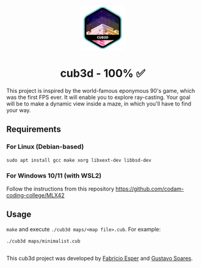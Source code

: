<div align="center">
<a href="https://github.com/fesper-s/42-cub3d"><img height="120px" src="https://github.com/fesper-s/fesper-s/blob/main/src/42_badges/cub3de.png"></a>

# cub3d - 100% ✅
</div>

This project is inspired by the world-famous eponymous 90's game, which was the first FPS ever. It will enable you to explore ray-casting. Your goal will be to make a dynamic view inside a maze, in which you'll have to find your way. 

## Requirements
### For Linux (Debian-based)
```
sudo apt install gcc make xorg libxext-dev libbsd-dev
```

### For Windows 10/11 (with WSL2)
Follow the instructions from this repository https://github.com/codam-coding-college/MLX42

## Usage
`make` and execute `./cub3d maps/<map file>.cub`. For example:
```
./cub3d maps/minimalist.cub
```

##

This cub3d project was developed by [Fabrício Esper](https://github.com/fesper-s) and [Gustavo Soares](https://github.com/Guga-melo).
